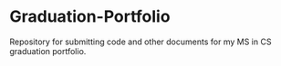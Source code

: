 # Graduation-Portfolio
Repository for submitting code and other documents for my MS in CS graduation portfolio.
